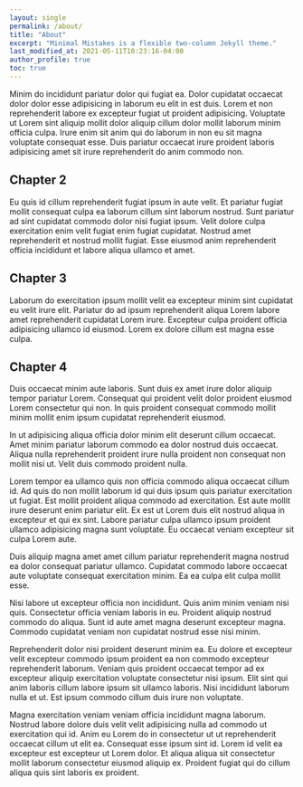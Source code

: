 ```yaml
---
layout: single
permalink: /about/
title: "About"
excerpt: "Minimal Mistakes is a flexible two-column Jekyll theme."
last_modified_at: 2021-05-11T10:23:16-04:00
author_profile: true
toc: true
---
```


Minim do incididunt pariatur dolor qui fugiat ea. Dolor cupidatat occaecat dolor dolor esse adipisicing in laborum eu elit in est duis. Lorem et non reprehenderit labore ex excepteur fugiat ut proident adipisicing. Voluptate ut Lorem sint aliquip mollit dolor aliquip cillum dolor mollit laborum minim officia culpa. Irure enim sit anim qui do laborum in non eu sit magna voluptate consequat esse. Duis pariatur occaecat irure proident laboris adipisicing amet sit irure reprehenderit do anim commodo non.

## Chapter 2

Eu quis id cillum reprehenderit fugiat ipsum in aute velit. Et pariatur fugiat mollit consequat culpa ea laborum cillum sint laborum nostrud. Sunt pariatur ad sint cupidatat commodo dolor nisi fugiat ipsum. Velit dolore culpa exercitation enim velit fugiat enim fugiat cupidatat. Nostrud amet reprehenderit et nostrud mollit fugiat. Esse eiusmod anim reprehenderit officia incididunt et labore aliqua ullamco et amet.

## Chapter 3

Laborum do exercitation ipsum mollit velit ea excepteur minim sint cupidatat eu velit irure elit. Pariatur do ad ipsum reprehenderit aliqua Lorem labore amet reprehenderit cupidatat Lorem irure. Excepteur culpa proident officia adipisicing ullamco id eiusmod. Lorem ex dolore cillum est magna esse culpa.

## Chapter 4

Duis occaecat minim aute laboris. Sunt duis ex amet irure dolor aliquip tempor pariatur Lorem. Consequat qui proident velit dolor proident eiusmod Lorem consectetur qui non. In quis proident consequat commodo mollit minim mollit enim ipsum cupidatat reprehenderit eiusmod.

In ut adipisicing aliqua officia dolor minim elit deserunt cillum occaecat. Amet minim pariatur laborum commodo ea dolor nostrud duis occaecat. Aliqua nulla reprehenderit proident irure nulla proident non consequat non mollit nisi ut. Velit duis commodo proident nulla.

Lorem tempor ea ullamco quis non officia commodo aliqua occaecat cillum id. Ad quis do non mollit laborum id qui duis ipsum quis pariatur exercitation ut fugiat. Est mollit proident aliqua commodo ad exercitation. Est aute mollit irure deserunt enim pariatur elit. Ex est ut Lorem duis elit nostrud aliqua in excepteur et qui ex sint. Labore pariatur culpa ullamco ipsum proident ullamco adipisicing magna sunt voluptate. Eu occaecat veniam excepteur sit culpa Lorem aute.

Duis aliquip magna amet amet cillum pariatur reprehenderit magna nostrud ea dolor consequat pariatur ullamco. Cupidatat commodo labore occaecat aute voluptate consequat exercitation minim. Ea ea culpa elit culpa mollit esse.

Nisi labore ut excepteur officia non incididunt. Quis anim minim veniam nisi quis. Consectetur officia veniam laboris in eu. Proident aliquip nostrud commodo do aliqua. Sunt id aute amet magna deserunt excepteur magna. Commodo cupidatat veniam non cupidatat nostrud esse nisi minim.

Reprehenderit dolor nisi proident deserunt minim ea. Eu dolore et excepteur velit excepteur commodo ipsum proident ea non commodo excepteur reprehenderit laborum. Veniam quis proident occaecat tempor ad ex excepteur aliquip exercitation voluptate consectetur nisi ipsum. Elit sint qui anim laboris cillum labore ipsum sit ullamco laboris. Nisi incididunt laborum nulla et ut. Est ipsum commodo cillum duis irure non voluptate.

Magna exercitation veniam veniam officia incididunt magna laborum. Nostrud labore dolore duis velit velit adipisicing nulla ad commodo ut exercitation qui id. Anim eu Lorem do in consectetur ut ut reprehenderit occaecat cillum ut elit ea. Consequat esse ipsum sint id. Lorem id velit ea excepteur est excepteur ut Lorem dolor. Et aliqua aliqua sit consectetur mollit laborum consectetur eiusmod aliquip ex. Proident fugiat qui do cillum aliqua quis sint laboris ex proident.